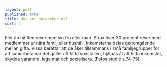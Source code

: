 ```yaml
---
layout: post
published: true
title: Hur ser nätverken ut?
sort: 4
---
```





Fler än hälften reser med sin fru eller man. Strax över 30 procent reser med medlemmar ur nära familj eller hushåll. Inkomsterna delas genomgående mellan gifta. Vissa berättar att de åker tillsammans i små familjegrupper för att samarbeta när det gäller att hitta sovställen, hjälpas åt att hitta inkomster, skydda varandra, laga mat och socialisera. ([Fafos studie](http://www.fafo.no/images/pub/2015/954-innmat-trykk.pdf "Fafo - When poverty meets affluence") s.74-75)

